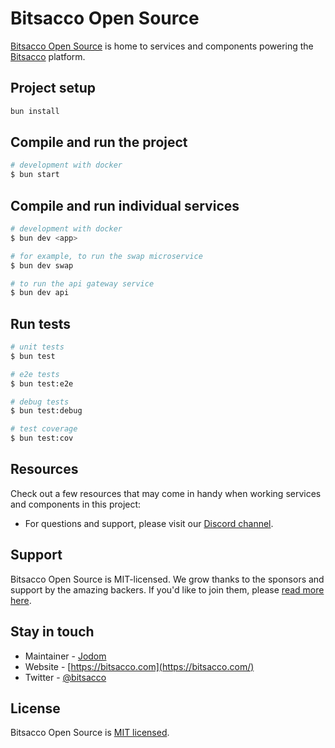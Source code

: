 # Bitsacco Open Source

[Bitsacco Open Source](https://github.com/bitsacco/opensource) is home to services and components powering the [Bitsacco](https://bitsacco.com) platform.

## Project setup

```bash
bun install
```

## Compile and run the project

```bash
# development with docker
$ bun start
```

## Compile and run individual services

```bash
# development with docker
$ bun dev <app>

# for example, to run the swap microservice
$ bun dev swap

# to run the api gateway service
$ bun dev api
```

## Run tests

```bash
# unit tests
$ bun test

# e2e tests
$ bun test:e2e

# debug tests
$ bun test:debug

# test coverage
$ bun test:cov

```

## Resources

Check out a few resources that may come in handy when working services and components in this project:

- For questions and support, please visit our [Discord channel](https://discord.gg/r2ZW377ADS).

## Support

Bitsacco Open Source is MIT-licensed. We grow thanks to the sponsors and support by the amazing backers. If you'd like to join them, please [read more here](https://bitsacco.com/opensource).

## Stay in touch

- Maintainer - [Jodom](https://twitter.com/okjodom)
- Website - [https://bitsacco.com](https://bitsacco.com/)
- Twitter - [@bitsacco](https://twitter.com/bitsacco)

## License

Bitsacco Open Source is [MIT licensed](https://github.com/bitsacco/opensource/blob/main/LICENSE).
